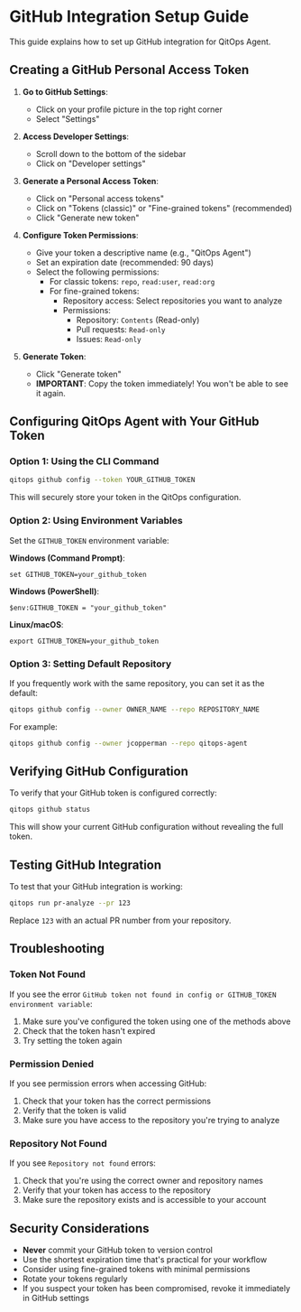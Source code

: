 # GitHub Integration Setup Guide

This guide explains how to set up GitHub integration for QitOps Agent.

## Creating a GitHub Personal Access Token

1. **Go to GitHub Settings**:
   - Click on your profile picture in the top right corner
   - Select "Settings"

2. **Access Developer Settings**:
   - Scroll down to the bottom of the sidebar
   - Click on "Developer settings"

3. **Generate a Personal Access Token**:
   - Click on "Personal access tokens"
   - Click on "Tokens (classic)" or "Fine-grained tokens" (recommended)
   - Click "Generate new token"

4. **Configure Token Permissions**:
   - Give your token a descriptive name (e.g., "QitOps Agent")
   - Set an expiration date (recommended: 90 days)
   - Select the following permissions:
     - For classic tokens: `repo`, `read:user`, `read:org`
     - For fine-grained tokens:
       - Repository access: Select repositories you want to analyze
       - Permissions:
         - Repository: `Contents` (Read-only)
         - Pull requests: `Read-only`
         - Issues: `Read-only`

5. **Generate Token**:
   - Click "Generate token"
   - **IMPORTANT**: Copy the token immediately! You won't be able to see it again.

## Configuring QitOps Agent with Your GitHub Token

### Option 1: Using the CLI Command

```bash
qitops github config --token YOUR_GITHUB_TOKEN
```

This will securely store your token in the QitOps configuration.

### Option 2: Using Environment Variables

Set the `GITHUB_TOKEN` environment variable:

**Windows (Command Prompt)**:
```
set GITHUB_TOKEN=your_github_token
```

**Windows (PowerShell)**:
```
$env:GITHUB_TOKEN = "your_github_token"
```

**Linux/macOS**:
```
export GITHUB_TOKEN=your_github_token
```

### Option 3: Setting Default Repository

If you frequently work with the same repository, you can set it as the default:

```bash
qitops github config --owner OWNER_NAME --repo REPOSITORY_NAME
```

For example:
```bash
qitops github config --owner jcopperman --repo qitops-agent
```

## Verifying GitHub Configuration

To verify that your GitHub token is configured correctly:

```bash
qitops github status
```

This will show your current GitHub configuration without revealing the full token.

## Testing GitHub Integration

To test that your GitHub integration is working:

```bash
qitops run pr-analyze --pr 123
```

Replace `123` with an actual PR number from your repository.

## Troubleshooting

### Token Not Found

If you see the error `GitHub token not found in config or GITHUB_TOKEN environment variable`:

1. Make sure you've configured the token using one of the methods above
2. Check that the token hasn't expired
3. Try setting the token again

### Permission Denied

If you see permission errors when accessing GitHub:

1. Check that your token has the correct permissions
2. Verify that the token is valid
3. Make sure you have access to the repository you're trying to analyze

### Repository Not Found

If you see `Repository not found` errors:

1. Check that you're using the correct owner and repository names
2. Verify that your token has access to the repository
3. Make sure the repository exists and is accessible to your account

## Security Considerations

- **Never** commit your GitHub token to version control
- Use the shortest expiration time that's practical for your workflow
- Consider using fine-grained tokens with minimal permissions
- Rotate your tokens regularly
- If you suspect your token has been compromised, revoke it immediately in GitHub settings

